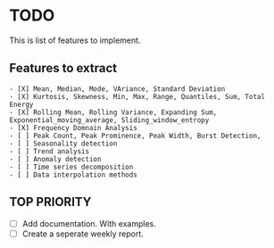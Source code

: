 # TODO

This is list of features to implement.

## Features to extract

    - [X] Mean, Median, Mode, VAriance, Standard Deviation 
    - [X] Kurtosis, Skewness, Min, Max, Range, Quantiles, Sum, Total Energy
    - [X] Rolling Mean, Rolling Variance, Expanding Sum, Exponential_moving_average, Sliding_window_entropy
    - [X] Frequency Domnain Analysis 
    - [ ] Peak Count, Peak Prominence, Peak Width, Burst Detection, 
    - [ ] Seasonality detection
    - [ ] Trend analysis
    - [ ] Anomaly detection
    - [ ] Time series decomposition
    - [ ] Data interpolation methods

## TOP PRIORITY

- [ ] Add documentation. With examples.
- [ ] Create a seperate weekly report.
